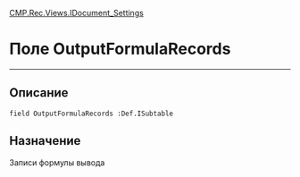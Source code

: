 ﻿---
Link: CMP.Rec.Views.IDocument_Settings.@OutputFormulaRecords
---

<!---  Навигация
[Имя проекта](#) :
-->
[CMP.Rec.Views.IDocument_Settings](Default)

# Поле OutputFormulaRecords
---

## Описание

    field OutputFormulaRecords :Def.ISubtable

<!--
## Аргументы{#Args}

### Аргумент1

Описание аргумента 1
-->

## Назначение

Записи формулы вывода

<!--
## Пример

    OutputFormulaRecords...
-->

